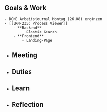 ## Goals & Work
	- DONE Arbeitsjournal Montag (26.08) ergänzen
	- [[LRN-235: Process Viewer]]
		- **Backend**
			- Elastic Search
		- **Frontend**
			- Landing-Page
- ## Meeting
- ## Duties
- ## Learn
- ## Reflection
